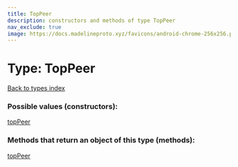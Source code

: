 ```yaml
---
title: TopPeer
description: constructors and methods of type TopPeer
nav_exclude: true
image: https://docs.madelineproto.xyz/favicons/android-chrome-256x256.png
---
```

# Type: TopPeer
[Back to types index](index.html)



### Possible values (constructors):

[topPeer](/API_docs/constructors/topPeer.html)  



### Methods that return an object of this type (methods):



[topPeer](/API_docs/constructors/topPeer.html)  


